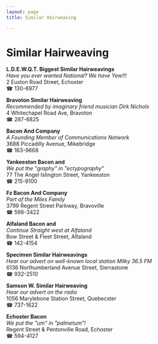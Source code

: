 ```yaml
---
layout: page 
title: Similar Hairweaving

---
```



# Similar Hairweaving


 **L.D.E.W.Q.T. Biggest Similar Hairweavings**  
_Have you ever wanted National? We have Yew!!!_  
2 Euston Road Street, Echoster  
☎ 130-6977

**Bravoton Similar Hairweaving**  
_Recommended by imaginary friend musician Dirk Nichols_  
4 Whitechapel Road Ave, Bravoton  
☎ 287-6825

**Bacon And Company**  
_A Founding Member of Communications Network_  
3688 Piccadilly Avenue, Mikebridge  
☎ 163-9668

**Yankeeston Bacon and**  
_We put the "graphy" in "ectypography"_  
77 The Angel Islington Street, Yankeeston  
☎ 215-9100

**Fz Bacon And Company**  
_Part of the Miles Family_  
3799 Regent Street Parkway, Bravoville  
☎ 598-3422

**Alfaland Bacon and**  
_Continue Straight west at Alfaland_  
Bow Street & Fleet Street, Alfaland  
☎ 142-4154

**Specimen Similar Hairweavings**  
_Hear our advert on well-known local station Milky 36.5 FM_  
6136 Northumberland Avenue Street, Sierrastone  
☎ 932-2510

**Samson W. Similar Hairweaving**  
_Hear our advert on the radio_  
1056 Marylebone Station Street, Quebecster  
☎ 737-1622

**Echoster Bacon**  
_We put the "um" in "palmetum"!_  
Regent Street & Pentonville Road, Echoster  
☎ 594-4127

